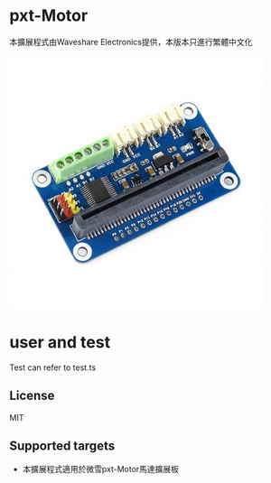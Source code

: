 # pxt-Motor

本擴展程式由Waveshare Electronics提供，本版本只進行繁體中文化

![icon.png](icon.png)

# user and test 
Test can refer to test.ts

## License

MIT

## Supported targets

* 本擴展程式適用於微雪pxt-Motor馬達擴展板

